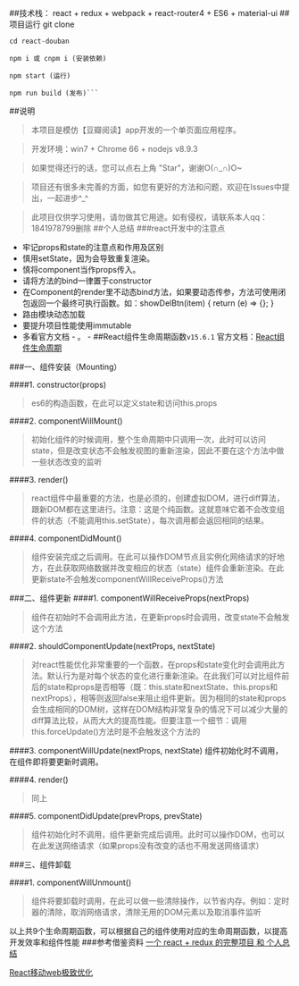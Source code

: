 ##技术栈：
react + redux + webpack + react-router4 + ES6 + material-ui
##项目运行
    git clone

    cd react-douban

    npm i 或 cnpm i (安装依赖)

    npm start (运行)

    npm run build (发布)```
##说明
> 本项目是模仿【豆瓣阅读】app开发的一个单页面应用程序。

> 开发环境：win7 + Chrome 66 + nodejs v8.9.3

> 如果觉得还行的话，您可以点右上角 "Star"，谢谢O(∩_∩)O~

> 项目还有很多未完善的方面，如您有更好的方法和问题，欢迎在Issues中提出，一起进步^_^

>此项目仅供学习使用，请勿做其它用途。如有侵权，请联系本人qq：1841978799删除
##个人总结
###react开发中的注意点
* 牢记props和state的注意点和作用及区别
* 慎用setState，因为会导致重复渲染。
* 慎将component当作props传入。
* 请将方法的bind一律置于constructor
* 在Component的render里不动态bind方法，如果要动态传参，方法可使用闭包返回一个最终可执行函数。如：showDelBtn(item) { return (e) => {}; }
* 路由模块动态加载
* 要提升项目性能使用immutable
* 多看官方文档 - 。 -
##React组件生命周期函数`v15.6.1`
官方文档：[React组件生命周期](https://facebook.github.io/react/docs/react-component.html "")

###一、组件安装（Mounting）

####1. constructor(props)
> es6的构造函数，在此可以定义state和访问this.props

####2. componentWillMount()
> 初始化组件的时候调用，整个生命周期中只调用一次，此时可以访问state，但是改变状态不会触发视图的重新渲染，因此不要在这个方法中做一些状态改变的监听

####3. render()
>react组件中最重要的方法，也是必须的，创建虚拟DOM，进行diff算法，跟新DOM都在这里进行。注意：这是个纯函数。这就意味它着不会改变组件的状态（不能调用this.setState），每次调用都会返回相同的结果。

####4. componentDidMount()
>组件安装完成之后调用。在此可以操作DOM节点且实例化网络请求的好地方，在此获取网络数据并改变相应的状态（state）组件会重新渲染。在此更新state不会触发componentWillReceiveProps()方法

###二、组件更新
####1. componentWillReceiveProps(nextProps)
>组件在初始时不会调用此方法，在更新props时会调用，改变state不会触发这个方法

####2. shouldComponentUpdate(nextProps, nextState)
>对react性能优化非常重要的一个函数，在props和state变化时会调用此方法。默认行为是对每个状态的变化进行重新渲染。在此我们可以对比组件前后的state和props是否相等（既：this.state和nextState、this.props和nextProps），相等则返回false来阻止组件更新。因为相同的state和props会生成相同的DOM树，这样在DOM结构非常复杂的情况下可以减少大量的diff算法比较，从而大大的提高性能。但要注意一个细节：调用this.forceUpdate()方法时是不会触发这个方法的

####3. componentWillUpdate(nextProps, nextState)
组件初始化时不调用，在组件即将要更新时调用。

####4. render()
>同上

####5. componentDidUpdate(prevProps, prevState)
>组件初始化时不调用，组件更新完成后调用。此时可以操作DOM，也可以在此发送网络请求（如果props没有改变的话也不用发送网络请求）


###三、组件卸载
 
####1. componentWillUnmount()
>组件将要卸载时调用，在此可以做一些清除操作，以节省内存。例如：定时器的清除，取消网络请求，清除无用的DOM元素以及取消事件监听

以上共9个生命周期函数，可以根据自己的组件使用对应的生命周期函数，以提高开发效率和组件性能
###参考借鉴资料
[一个 react + redux 的完整项目 和 个人总结](https://github.com/bailicangdu/react-pxq "一个 react + redux 的完整项目 和 个人总结")

[React移动web极致优化](https://github.com/lcxfs1991/blog/issues/8 "react优化")